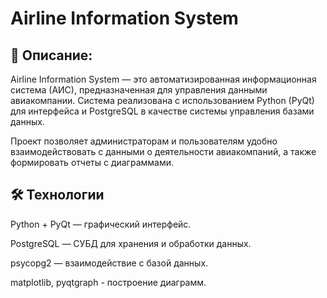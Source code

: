 # Airline Information System
## 📌 Описание:
Airline Information System — это автоматизированная информационная система (АИС), предназначенная для управления данными авиакомпании. Система реализована с использованием Python (PyQt) для интерфейса и PostgreSQL в качестве системы управления базами данных.

Проект позволяет администраторам и пользователям удобно взаимодействовать с данными о деятельности авиакомпаний, а также формировать отчеты с диаграммами.
## 🛠️ Технологии
Python + PyQt — графический интерфейс.

PostgreSQL — СУБД для хранения и обработки данных.

psycopg2 — взаимодействие с базой данных.

matplotlib, pyqtgraph - построение диаграмм.
